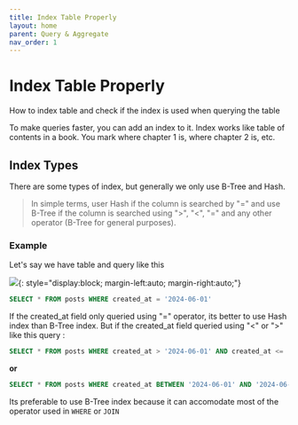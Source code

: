 ```yaml
---
title: Index Table Properly
layout: home
parent: Query & Aggregate
nav_order: 1
---
```


# Index Table Properly

How to index table and check if the index is used when querying the table

To make queries faster, you can add an index to it. Index works like table of contents in a book. You mark where chapter 1 is, where chapter 2 is, etc.

## Index Types

There are some types of index, but generally we only use B-Tree and Hash.

> In simple terms, user Hash if the column is searched by "=" and use B-Tree if the column is searched using ">", "<", "=" and any other operator (B-Tree for general purposes).

### Example
Let's say we have table and query like this

![](https://smartwfm-1.gitbook.io/~gitbook/image?url=https%3A%2F%2F2965834173-files.gitbook.io%2F%7E%2Ffiles%2Fv0%2Fb%2Fgitbook-x-prod.appspot.com%2Fo%2Fspaces%252F8bJznGZQyIrzjCOGYuPg%252Fuploads%252FrfqFAj9quNXQkCENAcwo%252Fimage.png%3Falt%3Dmedia%26token%3D6fc2d0c7-ba20-400e-b5bd-fc1738ec2eaa&width=400&dpr=2&quality=100&sign=3fc561b4&sv=1){: style="display:block; margin-left:auto; margin-right:auto;"}

```sql
SELECT * FROM posts WHERE created_at = '2024-06-01'
```

If the created_at field only queried using "=" operator, its better to use Hash index than B-Tree index. But if the created_at field queried using "<" or ">" like this query :

```sql
SELECT * FROM posts WHERE created_at > '2024-06-01' AND created_at <= '2024-06-09'
```
**or**
```sql
SELECT * FROM posts WHERE created_at BETWEEN '2024-06-01' AND '2024-06-09'
```
Its preferable to use B-Tree index because it can accomodate most of the operator used in `WHERE` or `JOIN`

